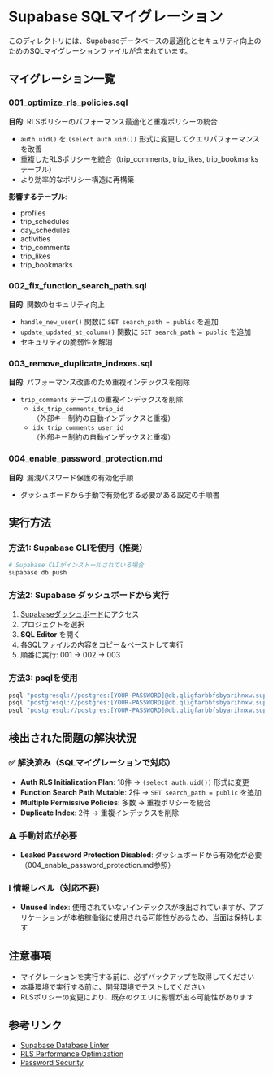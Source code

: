 # Supabase SQLマイグレーション

このディレクトリには、Supabaseデータベースの最適化とセキュリティ向上のためのSQLマイグレーションファイルが含まれています。

## マイグレーション一覧

### 001_optimize_rls_policies.sql
**目的**: RLSポリシーのパフォーマンス最適化と重複ポリシーの統合

- `auth.uid()` を `(select auth.uid())` 形式に変更してクエリパフォーマンスを改善
- 重複したRLSポリシーを統合（trip_comments, trip_likes, trip_bookmarksテーブル）
- より効率的なポリシー構造に再構築

**影響するテーブル**:
- profiles
- trip_schedules
- day_schedules
- activities
- trip_comments
- trip_likes
- trip_bookmarks

### 002_fix_function_search_path.sql
**目的**: 関数のセキュリティ向上

- `handle_new_user()` 関数に `SET search_path = public` を追加
- `update_updated_at_column()` 関数に `SET search_path = public` を追加
- セキュリティの脆弱性を解消

### 003_remove_duplicate_indexes.sql
**目的**: パフォーマンス改善のため重複インデックスを削除

- `trip_comments` テーブルの重複インデックスを削除
  - `idx_trip_comments_trip_id`（外部キー制約の自動インデックスと重複）
  - `idx_trip_comments_user_id`（外部キー制約の自動インデックスと重複）

### 004_enable_password_protection.md
**目的**: 漏洩パスワード保護の有効化手順

- ダッシュボードから手動で有効化する必要がある設定の手順書

## 実行方法

### 方法1: Supabase CLIを使用（推奨）

```bash
# Supabase CLIがインストールされている場合
supabase db push
```

### 方法2: Supabase ダッシュボードから実行

1. [Supabaseダッシュボード](https://supabase.com/dashboard)にアクセス
2. プロジェクトを選択
3. **SQL Editor** を開く
4. 各SQLファイルの内容をコピー＆ペーストして実行
5. 順番に実行: 001 → 002 → 003

### 方法3: psqlを使用

```bash
psql "postgresql://postgres:[YOUR-PASSWORD]@db.qligfarbbfsbyarihnxw.supabase.co:5432/postgres" < 001_optimize_rls_policies.sql
psql "postgresql://postgres:[YOUR-PASSWORD]@db.qligfarbbfsbyarihnxw.supabase.co:5432/postgres" < 002_fix_function_search_path.sql
psql "postgresql://postgres:[YOUR-PASSWORD]@db.qligfarbbfsbyarihnxw.supabase.co:5432/postgres" < 003_remove_duplicate_indexes.sql
```

## 検出された問題の解決状況

### ✅ 解決済み（SQLマイグレーションで対応）

- **Auth RLS Initialization Plan**: 18件 → `(select auth.uid())` 形式に変更
- **Function Search Path Mutable**: 2件 → `SET search_path = public` を追加
- **Multiple Permissive Policies**: 多数 → 重複ポリシーを統合
- **Duplicate Index**: 2件 → 重複インデックスを削除

### ⚠️ 手動対応が必要

- **Leaked Password Protection Disabled**: ダッシュボードから有効化が必要（004_enable_password_protection.md参照）

### ℹ️ 情報レベル（対応不要）

- **Unused Index**: 使用されていないインデックスが検出されていますが、アプリケーションが本格稼働後に使用される可能性があるため、当面は保持します

## 注意事項

- マイグレーションを実行する前に、必ずバックアップを取得してください
- 本番環境で実行する前に、開発環境でテストしてください
- RLSポリシーの変更により、既存のクエリに影響が出る可能性があります

## 参考リンク

- [Supabase Database Linter](https://supabase.com/docs/guides/database/database-linter)
- [RLS Performance Optimization](https://supabase.com/docs/guides/database/postgres/row-level-security#call-functions-with-select)
- [Password Security](https://supabase.com/docs/guides/auth/password-security)